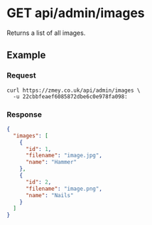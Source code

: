 # GET api/admin/images

Returns a list of all images.

## Example

### Request

```
curl https://zmey.co.uk/api/admin/images \
  -u 22cbbfeaef6085872dbe6c0e978fa098:
```

### Response

```json
{
  "images": [
    {
      "id": 1,
      "filename": "image.jpg",
      "name": "Hammer"
    },
    {
      "id": 2,
      "filename": "image.png",
      "name": "Nails"
    }
  ]
}  
```
